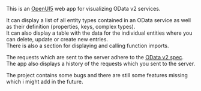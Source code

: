 This is an [OpenUI5](https://openui5.org/) web app for visualizing OData v2 services.  

It can display a list of all entity types contained in an OData service as well as their definition (properties, keys, complex types).  
It can also display a table with the data for the individual entities where you can delete, update or create new entries.  
There is also a section for displaying and calling function imports.  

The requests which are sent to the server adhere to the [OData v2 spec](https://www.odata.org/documentation/odata-version-2-0/).  
The app also displays a history of the requests which you sent to the server. 

The project contains some bugs and there are still some features missing which i might add in the future.
